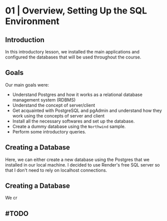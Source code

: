 # 01 | Overview, Setting Up the SQL Environment

## Introduction
In this introductory lesson, we installed the main applications and configured the databases that will be used throughout the course.

## Goals
Our main goals were:
- Understand Postgres and how it works as a relational database management system (RDBMS)
- Understand the concept of server/client
- Get acquainted with PostgreSQL and pgAdmin and understand how they work using the concepts of server and client
- Install all the necessary softwares and set up the database.
- Create a dummy database using the `Northwind` sample.
- Perform some introductory queries.


## Creating a Database
Here, we can either create a new database using the Postgres that we installed in our local machine. I decided to use Render's free SQL server so that I don't need to rely on localhost connections.
## Creating a Database
We cr
## #TODO